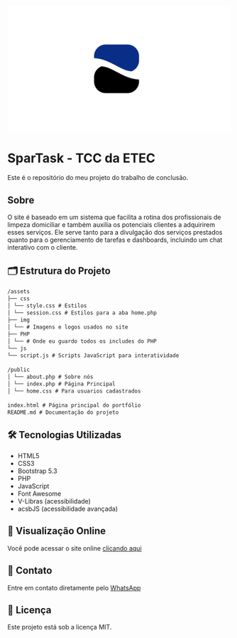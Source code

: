 ![Tela inicial](public/assets/img/banner-logo-spartask.png)

# SparTask - TCC da ETEC

Este é o repositório do meu projeto do trabalho de conclusão.

## Sobre

O site é baseado em um sistema que facilita a rotina dos profissionais de limpeza domiciliar e também auxilia os potenciais clientes a adquirirem esses serviços. Ele serve tanto para a divulgação dos serviços prestados quanto para o gerenciamento de tarefas e dashboards, incluindo um chat interativo com o cliente.


## 🗂 Estrutura do Projeto
```
/assets
├── css
│ └── style.css # Estilos
│ └── session.css # Estilos para a aba home.php
├── img
│ └── # Imagens e logos usados no site
├── PHP
│ └── # Onde eu guardo todos os includes do PHP
└── js
└── script.js # Scripts JavaScript para interatividade

/public
│ └── about.php # Sobre nós
│ └── index.php # Página Principal
│ └── home.css # Para usuarios cadastrados

index.html # Página principal do portfólio
README.md # Documentação do projeto

```
## 🛠️ Tecnologias Utilizadas

- HTML5
- CSS3
- Bootstrap 5.3
- PHP
- JavaScript
- Font Awesome
- V-Libras (acessibilidade)
- acsbJS (acessibilidade avançada)

## 🔗 Visualização Online

Você pode acessar o site online [clicando aqui](https://spartask.onrender.com)

## 📱 Contato

Entre em contato diretamente pelo [WhatsApp](https://wa.me/5513996061925)

## 🧩 Licença

Este projeto está sob a licença MIT.